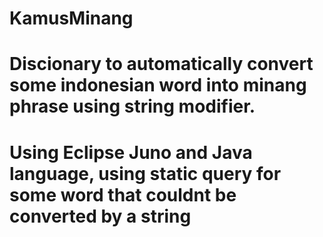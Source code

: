# KamusMinang
# Discionary to automatically convert some indonesian word into minang phrase using string modifier.
# Using Eclipse Juno and Java language, using static query for some word that couldnt be converted by a string
